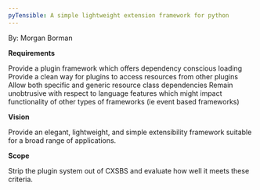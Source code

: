 ```yaml
---
pyTensible: A simple lightweight extension framework for python
---
```

By: Morgan Borman

**Requirements**

Provide a plugin framework which offers dependency conscious loading
Provide a clean way for plugins to access resources from other plugins
Allow both specific and generic resource class dependencies
Remain unobtrusive with respect to language features which might impact functionality of other types of frameworks (ie event based frameworks)

**Vision**

Provide an elegant, lightweight, and simple extensibility framework suitable for a broad range of applications.

**Scope**

Strip the plugin system out of CXSBS and evaluate how well it meets these criteria.
